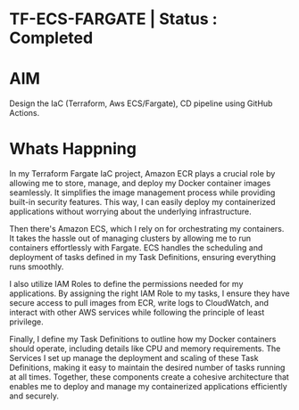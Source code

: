 # TF-ECS-FARGATE | Status : Completed

# AIM
Design the IaC (Terraform, Aws ECS/Fargate), CD pipeline using GitHub Actions.

# Whats Happning
In my Terraform Fargate IaC project, Amazon ECR plays a crucial role by allowing me to store, manage, and deploy my Docker container images seamlessly. It simplifies the image management process while providing built-in security features. This way, I can easily deploy my containerized applications without worrying about the underlying infrastructure.

Then there's Amazon ECS, which I rely on for orchestrating my containers. It takes the hassle out of managing clusters by allowing me to run containers effortlessly with Fargate. ECS handles the scheduling and deployment of tasks defined in my Task Definitions, ensuring everything runs smoothly.

I also utilize IAM Roles to define the permissions needed for my applications. By assigning the right IAM Role to my tasks, I ensure they have secure access to pull images from ECR, write logs to CloudWatch, and interact with other AWS services while following the principle of least privilege.

Finally, I define my Task Definitions to outline how my Docker containers should operate, including details like CPU and memory requirements. The Services I set up manage the deployment and scaling of these Task Definitions, making it easy to maintain the desired number of tasks running at all times. Together, these components create a cohesive architecture that enables me to deploy and manage my containerized applications efficiently and securely.







